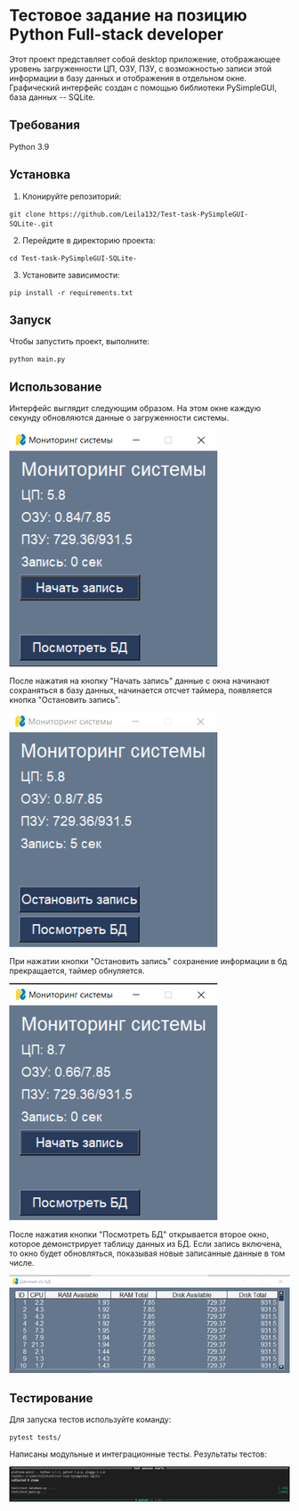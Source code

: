 # Тестовое задание на позицию Python Full-stack developer

Этот проект представляет собой desktop приложение, отображающее уровень загруженности ЦП, ОЗУ, ПЗУ, с возможностью записи этой информации в базу данных и отображения в отдельном окне. Графический интерфейс создан с помощью библиотеки PySimpleGUI, база данных -- SQLite.

## Требования

Python 3.9

## Установка

1. Клонируйте репозиторий:

`git clone https://github.com/Leila132/Test-task-PySimpleGUI-SQLite-.git`

2. Перейдите в директорию проекта:

`cd Test-task-PySimpleGUI-SQLite-`

3. Установите зависимости:

`pip install -r requirements.txt`

## Запуск

Чтобы запустить проект, выполните:

`python main.py`

## Использование

Интерфейс выглядит следующим образом. На этом окне каждую секунду обновляются данные о загруженности системы.

![](images/interface.png)

После нажатия на кнопку "Начать запись" данные с окна начинают сохраняться в базу данных, начинается отсчет таймера, появляется кнопка "Остановить запись".

![](images/recording.png)

При нажатии кнопки "Остановить запись" сохранение информации в бд прекращается, таймер обнуляется.

![](images/recording_off.png)

После нажатия кнопки "Посмотреть БД" открывается второе окно, которое демонстрирует таблицу данных из БД. Если запись включена, то окно будет обновляться, показывая новые записанные данные в том числе.

![](images/db_window.png)

## Тестирование

Для запуска тестов используйте команду:

`pytest tests/`

Написаны модульные и интеграционные тесты. Результаты тестов:

![](images/tests.png)

